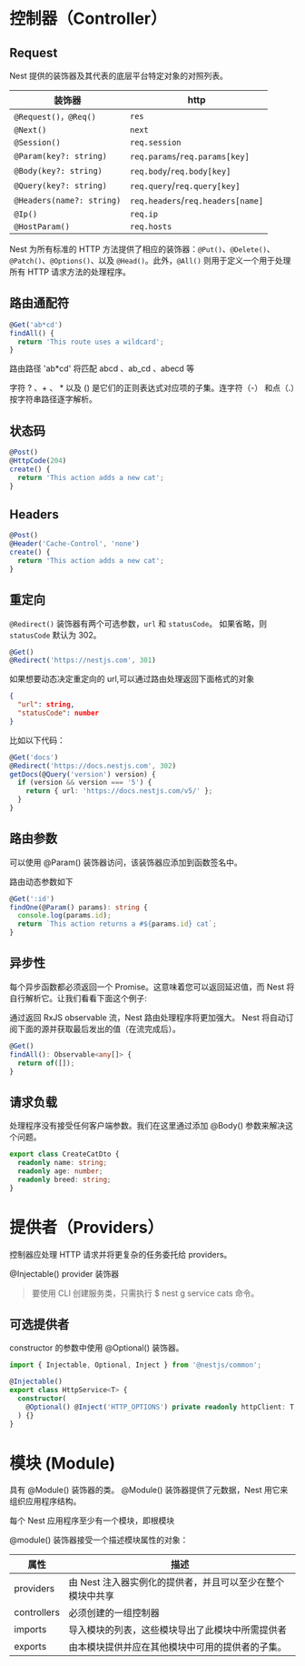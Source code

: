 # 控制器（Controller）

## Request

Nest 提供的装饰器及其代表的底层平台特定对象的对照列表。

| 装饰器                    | http                              |
| ------------------------- | --------------------------------- |
| `@Request()，@Req()`      | `res`                             |
| `@Next()`                 | `next`                            |
| `@Session() `             | `req.session`                     |
| `@Param(key?: string)`    | `req.params`/`req.params[key]`    |
| `@Body(key?: string)`     | `req.body`/`req.body[key]`        |
| `@Query(key?: string)`    | `req.query`/`req.query[key]`      |
| `@Headers(name?: string)` | `req.headers`/`req.headers[name]` |
| `@Ip()`                   | `req.ip `                         |
| `@HostParam()`            | `req.hosts`                       |

Nest 为所有标准的 HTTP 方法提供了相应的装饰器：`@Put()`、`@Delete()`、`@Patch()`、`@Options()`、以及 `@Head()`。此外，`@All()` 则用于定义一个用于处理所有 HTTP 请求方法的处理程序。

## 路由通配符

```ts
@Get('ab*cd')
findAll() {
  return 'This route uses a wildcard';
}
```

路由路径 'ab\*cd' 将匹配 abcd 、ab_cd 、abecd 等

字符 ? 、+ 、 \* 以及 () 是它们的正则表达式对应项的子集。连字符（-） 和点（.）按字符串路径逐字解析。

## 状态码

```ts
@Post()
@HttpCode(204)
create() {
  return 'This action adds a new cat';
}

```

## Headers

```ts
@Post()
@Header('Cache-Control', 'none')
create() {
  return 'This action adds a new cat';
}
```

## 重定向

`@Redirect()` 装饰器有两个可选参数，`url` 和 `statusCode`。 如果省略，则 `statusCode` 默认为 302。

```typescript
@Get()
@Redirect('https://nestjs.com', 301)
```

如果想要动态决定重定向的 url,可以通过路由处理返回下面格式的对象

```json
{
  "url": string,
  "statusCode": number
}
```

比如以下代码：

```typescript
@Get('docs')
@Redirect('https://docs.nestjs.com', 302)
getDocs(@Query('version') version) {
  if (version && version === '5') {
    return { url: 'https://docs.nestjs.com/v5/' };
  }
}
```

## 路由参数

可以使用 @Param() 装饰器访问，该装饰器应添加到函数签名中。

路由动态参数如下

```typescript
@Get(':id')
findOne(@Param() params): string {
  console.log(params.id);
  return `This action returns a #${params.id} cat`;
}
```

## 异步性

每个异步函数都必须返回一个 Promise。这意味着您可以返回延迟值，而 Nest 将自行解析它。让我们看看下面这个例子:

通过返回 RxJS observable 流，Nest 路由处理程序将更加强大。 Nest 将自动订阅下面的源并获取最后发出的值（在流完成后）。

```typescript
@Get()
findAll(): Observable<any[]> {
  return of([]);
}
```

## 请求负载

处理程序没有接受任何客户端参数。我们在这里通过添加 @Body() 参数来解决这个问题。

```typescript
export class CreateCatDto {
  readonly name: string;
  readonly age: number;
  readonly breed: string;
}
```

# 提供者（Providers）

控制器应处理 HTTP 请求并将更复杂的任务委托给 providers。

@Injectable() provider 装饰器

> 要使用 CLI 创建服务类，只需执行 $ nest g service cats 命令。

## 可选提供者

constructor 的参数中使用 @Optional() 装饰器。

```typescript
import { Injectable, Optional, Inject } from '@nestjs/common';

@Injectable()
export class HttpService<T> {
  constructor(
    @Optional() @Inject('HTTP_OPTIONS') private readonly httpClient: T,
  ) {}
}
```

# 模块 (Module)

具有 @Module() 装饰器的类。 @Module() 装饰器提供了元数据，Nest 用它来组织应用程序结构。

每个 Nest 应用程序至少有一个模块，即根模块

@module() 装饰器接受一个描述模块属性的对象：

| 属性        | 描述                                                       |
| ----------- | ---------------------------------------------------------- |
| providers   | 由 Nest 注入器实例化的提供者，并且可以至少在整个模块中共享 |
| controllers | 必须创建的一组控制器                                       |
| imports     | 导入模块的列表，这些模块导出了此模块中所需提供者           |
| exports     | 由本模块提供并应在其他模块中可用的提供者的子集。           |
